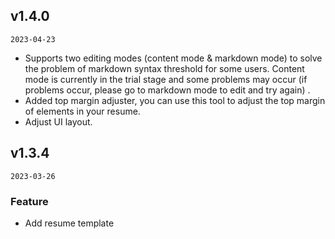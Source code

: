 ## v1.4.0

`2023-04-23`

- Supports two editing modes (content mode & markdown mode) to solve the problem of markdown syntax threshold for some users. Content mode is currently in the trial stage and some problems may occur (if problems occur, please go to markdown mode to edit and try again) .
- Added top margin adjuster, you can use this tool to adjust the top margin of elements in your resume.
- Adjust UI layout.

## v1.3.4

`2023-03-26`

### Feature

- Add resume template
